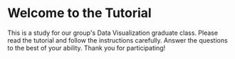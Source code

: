# Welcome to the Tutorial

This is a study for our group's Data Visualization graduate class. Please read the tutorial and follow the instructions carefully. Answer the questions to the best of your ability. Thank you for participating!
